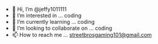 - 👋 Hi, I’m @jeffy1011111
- 👀 I’m interested in ... coding
- 🌱 I’m currently learning ... coding
- 💞️ I’m looking to collaborate on ... coding
- 📫 How to reach me ... streetbrosgaming101@gmail.com

<!---
jeffy1011111/jeffy1011111 is a ✨ special ✨ repository because its `README.md` (this file) appears on your GitHub profile.
You can click the Preview link to take a look at your changes.
--->
